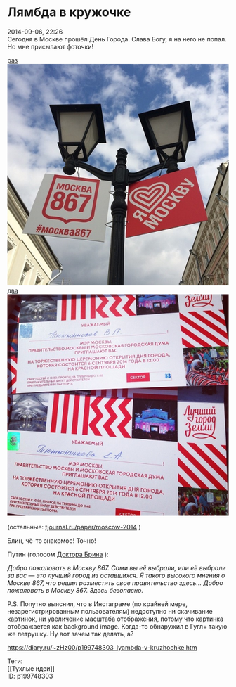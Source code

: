 Лямбда в кружочке
==================

   
 2014-09-06, 22:26   
  Сегодня в Москве прошёл День Города. Слава Богу, я на него не попал. Но мне присылают фоточки!   
   
  [раз](https://zHz00.diary.ru/p199748303.htm?index=1#linkmore199748303m1)     ![](pics/e08401f206b9.jpg)      
  [два](https://zHz00.diary.ru/p199748303.htm?index=2#linkmore199748303m2)     ![](pics/efe07dc95fae.jpg)      
   
 (остальные:  [tjournal.ru/paper/moscow-2014](http://tjournal.ru/paper/moscow-2014)  )   
   
 Блин, чё-то знакомое! Точно!   
   
 Путин (голосом  [Доктора Брина](http://ru.halflife.wikia.com/wiki/%D0%A3%D0%BE%D0%BB%D0%BB%D0%B5%D1%81_%D0%91%D1%80%D0%B8%D0%BD)  ):   
   
  *Добро пожаловать в Москву 867. Сами вы её выбрали, или её выбрали за вас — это лучший город из оставшихся. Я такого высокого мнения о Москве 867, что решил разместить свое правительство здесь... Добро пожаловать в Москву 867. Здесь безопасно.*    
   
 P.S. Попутно выяснил, что в Инстаграме (по крайней мере, незарегистрированным пользователям) недоступно ни скачивание картинок, ни увеличение масштаба отображения, потому что картинка отображается как background image. Когда-то обнаружил в Гугл+ такую же петрушку. Ну вот зачем так делать, а?   
    
 <https://diary.ru/~zHz00/p199748303_lyambda-v-kruzhochke.htm>   
   
 Теги:   
 [[Тухлые идеи]]   
 ID: p199748303